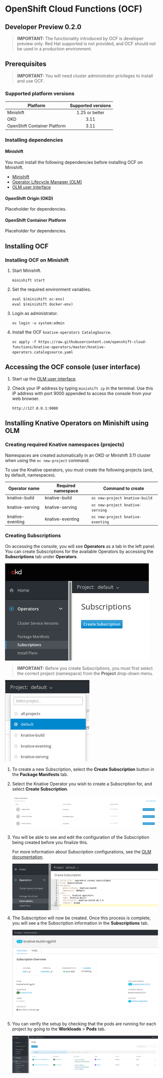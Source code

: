 # OpenShift Cloud Functions (OCF)
Developer Preview 0.2.0
------

> **IMPORTANT:** The functionality introduced by OCF is developer preview only. Red Hat supported is not provided, and OCF should not be used in a production environment.

## Prerequisites

> **IMPORTANT:** You will need cluster administrator privileges to install and use OCF.

### Supported platform versions

| Platform        | Supported versions           |
| ------------- |:-------------:|
| Minishift      | 1.25 or better |
| OKD   | 3.11   |
| OpenShift Container Platform     | 3.11      |


### Installing dependencies

#### Minishift
You must install the following dependencies before installing OCF on Minishift.

- [Minishift](https://docs.okd.io/latest/minishift/getting-started/installing.html)
- [Operator Lifecycle Manager (OLM)](https://github.com/operator-framework/operator-lifecycle-manager/blob/master/Documentation/install/install.md#install-the-latest-release-version-of-olm-for-okd)
- [OLM user interface](https://github.com/operator-framework/operator-lifecycle-manager#user-interface)

#### OpenShift Origin (OKD)
Placeholder for dependencies.

#### OpenShift Container Platform
Placeholder for dependencies.

## Installing OCF

### Installing OCF on Minishift

1. Start Minishift.

   `minishift start`  

2. Set the required environment variables.

   `eval $(minishift oc-env)`  
   `eval $(minishift docker-env)`  

3. Login as administrator.

   `oc login -u system:admin`  

4. Install the OCF `knative-operators CatalogSource`.

   `oc apply -f https://raw.githubusercontent.com/openshift-cloud-functions/knative-operators/master/knative-operators.catalogsource.yaml`  

## Accessing the OCF console (user interface)

1. Start up the [OLM user interface](https://github.com/operator-framework/operator-lifecycle-manager#user-interface).

2. Check your IP address by typing `minishift ip` in the terminal. Use this IP address with port 9000 appended to access the console from your web browser.

   `http://127.0.0.1:9000`

## Installing Knative Operators on Minishift using OLM
### Creating required Knative namespaces (projects)

Namespaces are created automatically in an OKD or Minishift 3.11 cluster when using the `oc new-project` command.

To use the Knative operators, you must create the following projects (and, by default, namespaces).

| Operator name | Required namespace | Command to create |
| ------------- | ------------- | ------------- |
| knative-build   | knative-build  | `oc new-project knative-build` |
| knative-serving   | knative-serving   | `oc new-project knative-serving`  |
| knative-eventing   | knative-eventing  | `oc new-project knative-eventing`  |


### Creating Subscriptions

On accessing the console, you will see **Operators** as a tab in the left panel.
You can create Subscriptions for the available Operators by accessing the **Subscriptions** tab under **Operators**.

![Subscriptions in the left panel](images/subs.png "Logo Title Text 1")

> **IMPORTANT:** Before you create Subscriptions, you must first select the correct project (namespace) from the **Project** drop-down menu.

   ![Selecting the correct project (namespace)](images/namespaces.png "Logo Title Text 1")  

1. To create a new Subscription, select the **Create Subscription** button in the **Package Manifests** tab.
2. Select the Knative Operator you wish to create a Subscription for, and select **Create Subscription**.

   ![Knative operators](images/ops-for-subs.png "Logo Title Text 1")  

3. You will be able to see and edit the configuration of the Subscription being created before you finalize this.

   For more information about Subscription configurations, see the [OLM documentation](https://github.com/operator-framework/operator-lifecycle-manager#discovery-catalogs-and-automated-upgrades).  

   ![Subscription configuration](images/sub-config.png "Logo Title Text 1")  

4. The Subscription will now be created. Once this process is complete, you will see a the Subscription information in the **Subscriptions** tab.

   ![Subscription creation complete](images/confirmation.png "Subscriptions tab")  

5. You can verify the setup by checking that the pods are running for each project by going to the **Workloads** > **Pods** tab.

   ![Pods running verification](images/pods.png "Pods tab")  
